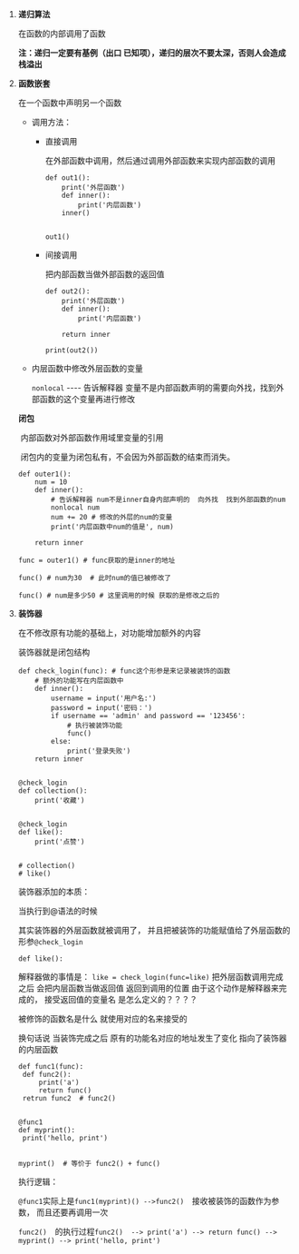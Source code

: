 1. **递归算法**

   在函数的内部调用了函数
   
   
   
     **注：递归一定要有基例（出口 已知项），递归的层次不要太深，否则人会造成栈溢出**

2. **函数嵌套**

   在一个函数中声明另一个函数

   * 调用方法：

     * 直接调用

       在外部函数中调用，然后通过调用外部函数来实现内部函数的调用

       ```
       def out1():
           print('外层函数')
           def inner():
               print('内层函数')
           inner()
       
       
       out1()
       ```

       

     * 间接调用

       把内部函数当做外部函数的返回值

       ```
       def out2():
           print('外层函数')
           def inner():
               print('内层函数')
       
           return inner
       
       print(out2())
       ```

       

   * 内层函数中修改外层函数的变量

     `nonlocal`  ----   告诉解释器 变量不是内部函数声明的需要向外找，找到外部函数的这个变量再进行修改

   **闭包**

   ​	内部函数对外部函数作用域里变量的引用

   ​	闭包内的变量为闭包私有，不会因为外部函数的结束而消失。

   ```
   def outer1():
       num = 10
       def inner():
           # 告诉解释器 num不是inner自身内部声明的  向外找  找到外部函数的num
           nonlocal num
           num += 20 # 修改的外层的num的变量
           print('内层函数中num的值是', num)
   
       return inner
   
   func = outer1() # func获取的是inner的地址
   
   func() # num为30  # 此时num的值已被修改了
   
   func() # num是多少50 # 这里调用的时候 获取的是修改之后的
   ```

   

3. **装饰器**

   在不修改原有功能的基础上，对功能增加额外的内容

   装饰器就是闭包结构

   ```
   def check_login(func): # func这个形参是来记录被装饰的函数
       # 额外的功能写在内层函数中
       def inner():
           username = input('用户名:')
           password = input('密码：')
           if username == 'admin' and password == '123456':
               # 执行被装饰功能
               func()
           else:
               print('登录失败')
       return inner
   
   
   @check_login
   def collection():
       print('收藏')
   
   
   @check_login
   def like():
       print('点赞')
   
   
   # collection()
   # like()
   
   ```

   装饰器添加的本质：

   当执行到@语法的时候

   其实装饰器的外层函数就被调用了， 并且把被装饰的功能赋值给了外层函数的形参`@check_login`

    `def like():`

   解释器做的事情是：
   `like = check_login(func=like)`
   把外层函数调用完成之后 会把内层函数当做返回值 返回到调用的位置
   由于这个动作是解释器来完成的， 接受返回值的变量名 是怎么定义的？？？？

   被修饰的函数名是什么 就使用对应的名来接受的

   换句话说 当装饰完成之后  原有的功能名对应的地址发生了变化 指向了装饰器的内层函数

   ```
   def func1(func):
   	def func2():
   		print('a')
   		return func()
   	retrun func2  # func2()
   
   
   @func1  
   def myprint():
   	print('hello, print')
   	
   	
   myprint()  # 等价于 func2() + func()
   ```

   执行逻辑：

   `@func1`实际上是`func1(myprint)() -->func2()  `接收被装饰的函数作为参数， 而且还要再调用一次

   `func2()  `的执行过程`func2()  --> print('a') --> return func() --> myprint() --> print('hello, print')`